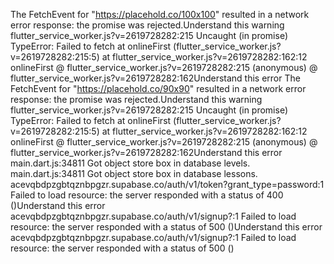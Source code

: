 The FetchEvent for "https://placehold.co/100x100" resulted in a network error response: the promise was rejected.Understand this warning
flutter_service_worker.js?v=2619728282:215  Uncaught (in promise) TypeError: Failed to fetch
    at onlineFirst (flutter_service_worker.js?v=2619728282:215:5)
    at flutter_service_worker.js?v=2619728282:162:12
onlineFirst @ flutter_service_worker.js?v=2619728282:215
(anonymous) @ flutter_service_worker.js?v=2619728282:162Understand this error
The FetchEvent for "https://placehold.co/90x90" resulted in a network error response: the promise was rejected.Understand this warning
flutter_service_worker.js?v=2619728282:215  Uncaught (in promise) TypeError: Failed to fetch
    at onlineFirst (flutter_service_worker.js?v=2619728282:215:5)
    at flutter_service_worker.js?v=2619728282:162:12
onlineFirst @ flutter_service_worker.js?v=2619728282:215
(anonymous) @ flutter_service_worker.js?v=2619728282:162Understand this error
main.dart.js:34811 Got object store box in database levels.
main.dart.js:34811 Got object store box in database lessons.
acevqbdpzgbtqznbpgzr.supabase.co/auth/v1/token?grant_type=password:1  Failed to load resource: the server responded with a status of 400 ()Understand this error
acevqbdpzgbtqznbpgzr.supabase.co/auth/v1/signup?:1  Failed to load resource: the server responded with a status of 500 ()Understand this error
acevqbdpzgbtqznbpgzr.supabase.co/auth/v1/signup?:1  Failed to load resource: the server responded with a status of 500 ()